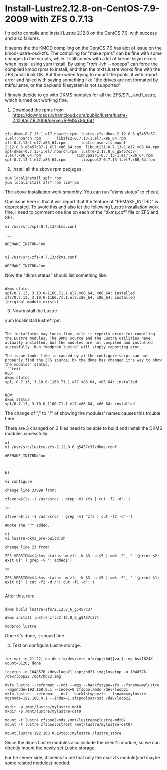 # Install-Lustre2.12.8-on-CentOS-7.9-2009 with ZFS 0.7.13


I tried to compile and install Lustre 2.12.8 on the CentOS 7.9, with success and also failures.

It seems the the KMOD compiling on the CentOS 7.9 has alot of issue on the kmod-lustre-osd-zfs. The compiling for  "make rpms" can be fine with 
some changes to the scripts, while it still comes with a lot of kernel ksym errors when install using yum install. By using "rpm -ivh --nodeps" can 
force the compiled kmod rpms to install, and then the mkfs.lustre works fine with the ZFS pools look OK. But then when trying to mount the pools, it with 
report error and failed with saying something like "the drives are not formated by mkfs.lustre, or the backend filesystem is not supported".

I finnaly decide to go with DKMS modules for all the ZFS/SPL, and Lustre, which turned out working fine.

1. Download the rpms from https://downloads.whamcloud.com/public/lustre/lustre-2.12.8/el7.9.2009/server/RPMS/x86_64/

```text

zfs-dkms-0.7.13-1.el7.noarch.rpm  lustre-zfs-dkms-2.12.8_6_g5457c37-1.el7.noarch.rpm       libzfs2-0.7.13-1.el7.x86_64.rpm
zfs-0.7.13-1.el7.x86_64.rpm       lustre-osd-zfs-mount-2.12.8_6_g5457c37-1.el7.x86_64.rpm  libuutil1-0.7.13-1.el7.x86_64.rpm
spl-dkms-0.7.13-1.el7.noarch.rpm  lustre-2.12.8_6_g5457c37-1.el7.x86_64.rpm                libnvpair1-0.7.13-1.el7.x86_64.rpm
spl-0.7.13-1.el7.x86_64.rpm       libzpool2-0.7.13-1.el7.x86_64.rpm

```

2. Install all the above rpm pacjages:

```text
yum localinstall spl*.rpm
yum localinstall zfs*.rpm lib*rpm
```
The above installation work smoothly. You can run "dkms status" to check.

One issue here is that it will report that the feature of "REMAKE_INITRD" is deprecated. To avoid this and also let the following Lustre installation 
work fine, I need to comment one line on each of the "dkms.cof" file or ZFS and SPL.
```text
vi /usr/src/spl-0.7.13/dkms.conf

...

#REMAKE_INITRD="no


vi /usr/src/zfs-0.7.13/dkms.conf

#REMAKE_INITRD="no

```
Now the "dkms status" should list something like:

```text

dkms status
spl/0.7.13, 3.10.0-1160.71.1.el7.x86_64, x86_64: installed
zfs/0.7.13, 3.10.0-1160.71.1.el7.x86_64, x86_64: installed (original_module exists)

```

3. Now install the Lustre

yum localinstall lustre*.rpm
 ```
 
 The installaton may looks fine, wile it reports error for compiling the Lustre modules. The DKMS source and the Lustre utilities have 
 actually installed, but the modules are not compiled and installed sucessfully. Run "modprob lustre" will simply reporting eror.
 
 The issue looks like is caused by a) the configure scipt can not properly find the ZFS source; b> the dkms has changed it's way to show the modules' status.
 ```text
 OLD:
 dkms status
spl, 0.7.13, 3.10.0-1160.71.1.el7.x86_64, x86_64: installed
 
 
 NEW:
 dkms status
spl/0.7.13, 3.10.0-1160.71.1.el7.x86_64, x86_64: installed
 
 ```
 The change of "," to "/" of showing the modules' names causes this trouble here.
 
 There are 3 changed on 3 files need to be able to build and install the DKMS modules sucessfully:
 ```text
 a)
 vi /usr/src/lustre-zfs-2.12.8_6_g5457c37/dkms.conf

#REMAKE_INITRD="no



b)

vi configure

change line 33099 from:

zfsver=$(ls -1 /usr/src/ | grep -m1 zfs | cut -f2 -d'-')

to 

zfsver=$(ls -1 /usr/src/ | grep -m1 ^zfs | cut -f2 -d'-')

#Note the "^" added.

c)
vi lustre-dkms_pre-build.sh

change line 23 from:

ZFS_VERSION=$(dkms status -m zfs -k $3 -a $5 | awk -F', ' '{print $2; exit 0}' | grep -v ': added$')

to

ZFS_VERSION=$(dkms status -m zfs -k $3 -a $5 | awk -F', ' '{print $1; exit 0}' | cut -f2 -d'/'| cut -f1 -d':')


```
 
 After this, run:
 
 ```text
 
 dkms build lustre-zfs/2.12.8_6_g5457c37
 
 dkms install lustre-zfs/2.12.8_6_g5457c37\
 
 modprob lustre
 
 ```
 
 Once it's done, it should fine.
 
 4. Test on configure Lustre storage.
 
 ```text
 
for var in 21 22; do dd if=/dev/zero of=/opt/hd${var}.img bs=1024K count=5120; done
 
losetup -o 1048576 /dev/loop21 /opt/hd21.img;losetup -o 1048576 /dev/loop22 /opt/hd22.img
 
mkfs.lustre --reformat --mdt --mgs --backfstype=zfs --fsname=mylustre --mgsnode=192.168.0.1 --index=0 zfspool/mds /dev/loop21
mkfs.lustre --reformat --ost --backfstype=zfs --fsname=mylustre --mgsnode=192.168.0.1 --index=1 zfspoolost/ost /dev/loop22
 
mkdir -p /mnt/lustre/mylustre-mdt0
mkdir -p /mnt/lustre/mylustre-ost0

mount -t lustre zfspool/mds /mnt/lustre/mylustre-mdt0/
mount -t lustre zfspoolost/ost /mnt/lustre/mylustre-ost0/

mount.lustre 192.168.0.1@tcp:/mylustre /lustre_store
 ```
 
 Since the dkms Lustre modules also include the client's module, so we can directly mount the newly set Lustre storage. 
 
 For he server side, it seems to me that only the osd-zfs module(and maybe some related modules) needed.
 
 
 
 
